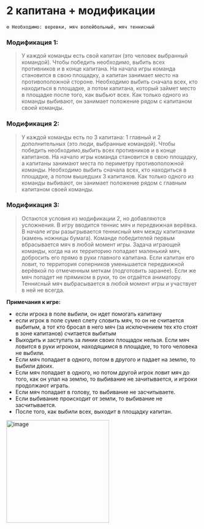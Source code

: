 # 2 капитана + модификации
```
⚙ Необходимо: веревки, мяч волейбольный, мяч теннисный
```
### Модификация 1: 
> У каждой команды есть свой капитан (это человек выбранный командой). Чтобы победить необходимо, выбить всех противников и в конце капитана. На начала игры команда становится в свою площадку, а капитан занимает место на противоположной стороне. Необходимо выбить сначала всех, кто находиться в площадке, а потом капитана, который займет место в площадке после того, как выбьют всех. Как только одного из команды выбивают, он занимает положение рядом с капитаном своей команды.

### Модификация 2: 
> У каждой команды есть по 3 капитана: 1 главный и 2 дополнительных (это люди, выбранные командой). Чтобы победить необходимо,выбить всех противников и в конце капитанов. На начало игры команда становится в свою площадку, а капитаны занимают места по периметру противоположной команды. Необходимо выбить сначала всех, кто находиться в площадке, а потом вышедших 3 капитанов. Как только одного из команды выбивают, он занимает положение рядом с главным капитаном своей команды.

### Модификация 3: 
> Остаются условия из модификации 2, но добавляются усложнения. В игру вводится теннис мяч и передвижная верёвка. В начале игры разыгрывается теннисный мяч между капитанами (камень ножницы бумага). Команде победителей первым вбрасывается мяч в любой момент игры. Задача играющей команды, когда на их территорию попадает маленький мяч, добросить его прямо в руки главного капитана. Если капитан его ловит, то территория соперников уменьшается передвижной верёвкой по отмеченным меткам (подготовить заранее). Если же мяч попадет не прямиком в руки, то он отдаётся аниматору. Теннисный мяч выбрасывается в любой момент игры и участвует в ней не всегда. 

**Примечания к игре:** 
- если игрока в поле выбили, он идет помогать капитану
- если игрок в поле сумел слету словить мяч, то он не считается выбитым, а тот кто бросал в него мяч (за исключением тех кто стоят в зоне капитанов) считается выбитым
- Выходить и заступать за линии своих площадок нельзя. Если мяч ловится в руки игроком, находящимся в площадке, то того человека не выбили.
- Если мяч попадает в одного, потом в другого и падает на землю, то выбили двоих.
- Если мяч попадает в одного, но потом другой игрок ловит мяч до того, как он упал на землю, то выбивание не зачитывается, и игроки продолжают играть.
- Если мяч попадает в голову, то выбивание не засчитываете.
- Если выбивание происходит от земли, то выбивание не засчитывается.
- После того, как выбили всех, выходит в площадку капитан.

<img width="268" alt="image" src="https://github.com/user-attachments/assets/2afe35cf-0225-409e-a594-2ce9ca25a918">

